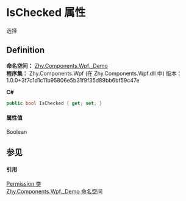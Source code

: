 # IsChecked 属性


选择



## Definition
**命名空间：** <a href="N_Zhy_Components_Wpf__Demo.md">Zhy.Components.Wpf._Demo</a>  
**程序集：** Zhy.Components.Wpf (在 Zhy.Components.Wpf.dll 中) 版本：1.0.0+3f7c1d1c11b95806e5b31f9f35d89bb6bf59c47e

**C#**
``` C#
public bool IsChecked { get; set; }
```



#### 属性值
Boolean

## 参见


#### 引用
<a href="T_Zhy_Components_Wpf__Demo_Permission.md">Permission 类</a>  
<a href="N_Zhy_Components_Wpf__Demo.md">Zhy.Components.Wpf._Demo 命名空间</a>  
